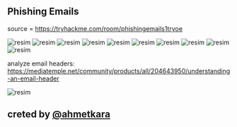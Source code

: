 
## Phishing Emails

source = https://tryhackme.com/room/phishingemails1tryoe

![resim](https://user-images.githubusercontent.com/18248422/180802966-21e00c64-2082-4b0e-ad86-c24a7499bb9a.png)
![resim](https://user-images.githubusercontent.com/18248422/180802984-693a7a63-110f-4b84-b526-748645ba6cec.png)
![resim](https://user-images.githubusercontent.com/18248422/180803001-5ca76963-d4b6-4237-bf95-d983fec8ca5c.png)
![resim](https://user-images.githubusercontent.com/18248422/180803012-2cb20791-cfb9-4c07-bafc-0a2bb2e9b5ca.png)
![resim](https://user-images.githubusercontent.com/18248422/180803026-a742f833-250c-4761-8449-62b308a6ad8e.png)
![resim](https://user-images.githubusercontent.com/18248422/180803038-ab17324c-d844-4513-829d-aea669371019.png)
![resim](https://user-images.githubusercontent.com/18248422/180803054-afba6438-3160-4bb1-a907-abcc7f7aa124.png)
![resim](https://user-images.githubusercontent.com/18248422/180803064-60b6dc86-fbe5-4561-b214-8d9a330df08c.png)
![resim](https://user-images.githubusercontent.com/18248422/180803073-7d31522a-a6cf-4677-aae9-78a8e42f7877.png)
![resim](https://user-images.githubusercontent.com/18248422/180803085-b86af04a-a052-47e6-8e42-3513782e17b1.png)

analyze email headers: https://mediatemple.net/community/products/all/204643950/understanding-an-email-header

![resim](https://user-images.githubusercontent.com/18248422/180803121-01f27385-ef0f-489a-898c-5cee319fc6c4.png)

## creted by [@ahmetkara](https://github.com/ahmetQara)

